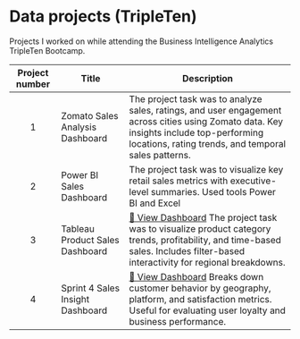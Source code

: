 # Data projects (TripleTen)
Projects I worked on while attending the Business Intelligence Analytics TripleTen Bootcamp.


| Project number | Title | Description |
| :-----------: | ----------- |----------- |
| 1 | Zomato Sales Analysis Dashboard| The project task was to analyze sales, ratings, and user engagement across cities using Zomato data.  Key insights include top-performing locations, rating trends, and temporal sales patterns. | 
| 2 | Power BI Sales Dashboard| The project task was to visualize key retail sales metrics with executive-level summaries.  Used tools Power BI and Excel | 
| 3 | Tableau Product Sales Dashboard| [🔗 View Dashboard](https://public.tableau.com/app/profile/nathaniel.solomon/viz/TableauProject_17414065807650/Story?publish=yes) The project task was to visualize product category trends, profitability, and time-based sales. Includes filter-based interactivity for regional breakdowns.|
| 4 | Sprint 4 Sales Insight Dashboard| [🔗 View Dashboard](https://public.tableau.com/views/Sprint4Project_17398298779120/Subcategoryregion?:language=en-US&:sid=&:redirect=auth&:display_count=n&:origin=viz_share_link) Breaks down customer behavior by geography, platform, and satisfaction metrics. Useful for evaluating user loyalty and business performance.| 

